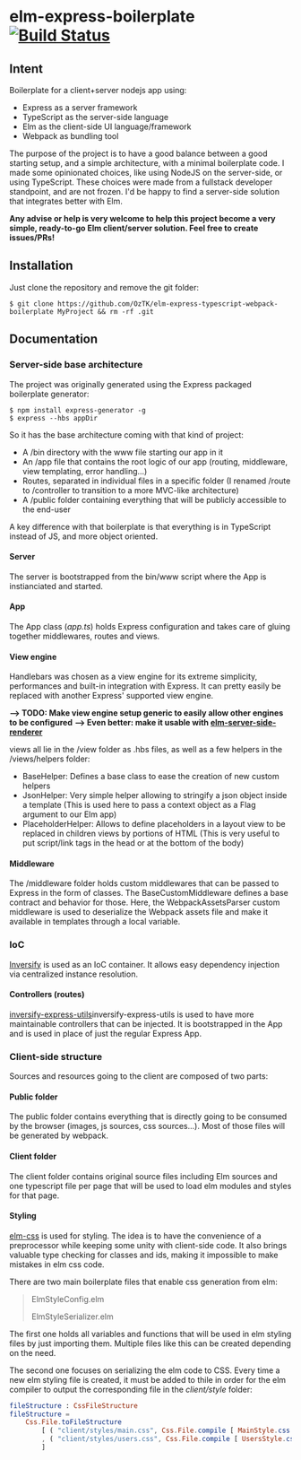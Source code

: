 # elm-express-boilerplate [![Build Status](https://travis-ci.org/OzTK/elm-express-boilerplate.svg?branch=master)](https://travis-ci.org/OzTK/elm-express-boilerplate)

## Intent

Boilerplate for a client+server nodejs app using:
- Express as a server framework
- TypeScript as the server-side language
- Elm as the client-side UI language/framework
- Webpack as bundling tool

The purpose of the project is to have a good balance between a good starting setup, and a simple architecture, with a minimal boilerplate code. I made some opinionated choices, like using NodeJS on the server-side, or using TypeScript. These choices were made from a fullstack developer standpoint, and are not frozen. I'd be happy to find a server-side solution that integrates better with Elm.

**Any advise or help is very welcome to help this project become a very simple, ready-to-go Elm client/server solution. Feel free to create issues/PRs!**

## Installation

Just clone the repository and remove the git folder:

```shell
$ git clone https://github.com/OzTK/elm-express-typescript-webpack-boilerplate MyProject && rm -rf .git
```

## Documentation

### Server-side base architecture

The project was originally generated using the Express packaged boilerplate generator:

```shell
$ npm install express-generator -g
$ express --hbs appDir
```

So it has the base architecture coming with that kind of project:
- A /bin directory with the www file starting our app in it
- An /app file that contains the root logic of our app (routing, middleware, view templating, error handling...)
- Routes, separated in individual files in a specific folder (I renamed /route to /controller to transition to a more MVC-like architecture)
- A /public folder containing everything that will be publicly accessible to the end-user

A key difference with that boilerplate is that everything is in TypeScript instead of JS, and more object oriented.

#### Server
The server is bootstrapped from the bin/www script where the App is instianciated and started.

#### App
The App class (*app.ts*) holds Express configuration and takes care of gluing together middlewares, routes and views.

#### View engine
Handlebars was chosen as a view engine for its extreme simplicity, performances and built-in integration with Express. It can pretty easily be replaced with another Express' supported view engine.

**--> TODO: Make view engine setup generic to easily allow other engines to be configured**
**--> Even better: make it usable with [elm-server-side-renderer]("https://github.com/eeue56/elm-server-side-renderer")**

views all lie in the /view folder as .hbs files, as well as a few helpers in the /views/helpers folder:
- BaseHelper: Defines a base class to ease the creation of new custom helpers
- JsonHelper: Very simple helper allowing to stringify a json object inside a template (This is used here to pass a context object as a Flag argument to our Elm app)
- PlaceholderHelper: Allows to define placeholders in a layout view to be replaced in children views by portions of HTML (This is very useful to put script/link tags in the head or at the bottom of the body)

#### Middleware
The /middleware folder holds custom middlewares that can be passed to Express in the form of classes. The BaseCustomMiddleware defines a base contract and behavior for those. Here, the WebpackAssetsParser custom middleware is used to deserialize the Webpack assets file and make it available in templates through a local variable.

### IoC
[Inversify](http://inversify.io/) is used as an IoC container. It allows easy dependency injection via centralized instance resolution.

#### Controllers (routes)
[inversify-express-utils](https://github.com/inversify/inversify-express-utils)inversify-express-utils is used to have more maintainable controllers that can be injected. It is bootstrapped in the App and is used in place of just the regular Express App.

### Client-side structure

Sources and resources going to the client are composed of two parts:

#### Public folder
The public folder contains everything that is directly going to be consumed by the browser (images, js sources, css sources...). Most of those files will be generated by webpack.

#### Client folder
The client folder contains original source files including Elm sources and one typescript file per page that will be used to load elm modules and styles for that page.

#### Styling

[elm-css](https://github.com/rtfeldman/elm-css) is used for styling. The idea is to have the convenience of a preprocessor while keeping some unity with client-side code. It also brings valuable type checking for classes and ids, making it impossible to make mistakes in elm css code. 

There are two main boilerplate files that enable css generation from elm:

> ElmStyleConfig.elm
>
> ElmStyleSerializer.elm

The first one holds all variables and functions that will be used in elm styling files by just importing them. Multiple files like this can be created depending on the need.

The second one focuses on serializing the elm code to CSS. Every time a new elm styling file is created, it must be added to thile in order for the elm compiler to output the corresponding file in the *client/style* folder:

```elm
fileStructure : CssFileStructure
fileStructure =
    Css.File.toFileStructure
        [ ( "client/styles/main.css", Css.File.compile [ MainStyle.css ] )
        , ( "client/styles/users.css", Css.File.compile [ UsersStyle.css ] )
        ]
```